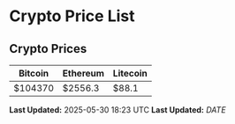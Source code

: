 # Crypto Price List

## Crypto Prices
| Bitcoin | Ethereum | Litecoin |
| ------- | -------- | -------- |
| $104370 | $2556.3 | $88.1 |
**Last Updated:** 2025-05-30 18:23 UTC
**Last Updated:** $DATE$
